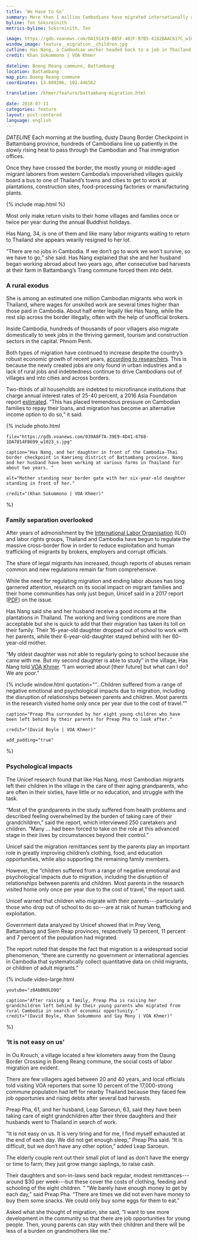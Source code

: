 ```yaml
---
title: ‘We Have to Go’
summary: More than 1 million Cambodians have migrated internationally and domestically to find work, a survival strategy that separates families and deprives villages of their young people. 
byline: Ten Soksreinith
metrics-byline: Soksreinith, Ten

image: https://gdb.voanews.com/DA191439-BB5F-403F-B7B5-4182BAAC617C_w1023_s.jpg
window_image: feature__migration__children.jpg
cutline: Has Nang, a Cambodian worker headed back to a job in Thailand, waits at a Cambodia-Thai border checkpoint in Battambang province. “If we don’t go to work, we won’t survive,” she said.
credit: Khan Sokummono | VOA Khmer

dateline: Boeng Reang commune, Battambang
location: Battambang
map_pin: Boeng Reang commune
coordinates: 13.089206, 102.446562

translation: /khmer/feature/battambang-migration.html

date: 2018-07-11
categories: feature
layout: post-centered
language: english
---
```



$DATELINE$ Each morning at the bustling, dusty Daung Border Checkpoint in Battambang province, hundreds of Cambodians line up patiently in the slowly rising heat to pass through the Cambodian and Thai immigration offices. 

Once they have crossed the border, the mostly young or middle-aged migrant laborers from western Cambodia’s impoverished villages quickly board a bus to one of Thailand’s towns and cities to get to work at plantations, construction sites, food-processing factories or manufacturing plants. 

 
{% include map.html %} 


Most only make return visits to their home villages and families once or twice per year during the annual Buddhist holidays. 

Has Nang, 34, is one of them and like many labor migrants waiting to return to Thailand she appears wearily resigned to her lot. 

“There are no jobs in Cambodia. If we don’t go to work we won’t survive, so we have to go,” she said. Has Nang explained that she and her husband began working abroad about two years ago, after consecutive bad harvests at their farm in Battambang’s Trang commune forced them into debt.  





### A rural exodus ### 


She is among an estimated one million Cambodian migrants who work in Thailand, where wages for unskilled work are several times higher than those paid in Cambodia. About half enter legally like Has Nang, while the rest slip across the border illegally, often with the help of unofficial brokers. 

Inside Cambodia, hundreds of thousands of poor villagers also migrate domestically to seek jobs in the thriving garment, tourism and construction sectors in the capital. Phnom Penh. 

Both types of migration have continued to increase despite the country’s robust economic growth of recent years, [according to researchers](https://asiafoundation.org/2013/06/05/migration-puts-cambodias-youth-in-danger/). This is because the newly created jobs are only found in urban industries and a lack of rural jobs and indebtedness continue to drive Cambodians out of villages and into cities and across borders. 

Two-thirds of all households are indebted to microfinance institutions that charge annual interest rates of 25-40 percent, a 2016 Asia Foundation report [estimated](https://asiafoundation.org/2016/12/14/cross-border-labor-migration-surges-cambodia-raising-risk-human-trafficking/).  “This has placed tremendous pressure on Cambodian families to repay their loans, and migration has become an alternative income option to do so,” it said. 




{% include photo.html 

	file="https://gdb.voanews.com/039A8F7A-39E9-4D41-8768-1DA7014FB699_w1023_s.jpg"

	caption="Has Nang, and her daughter in front of the Cambodia-Thai border checkpoint in Kamrieng district of Battambang province. Nang and her husband have been working at various farms in Thailand for about two years. "

	alt="Mother standing near border gate with her six-year-old daughter standing in front of her."

	credit="(Khan Sokummono | VOA Khmer)"
%}




### Family separation overlooked ### 

After years of admonishment by the [International Labor Organisation](http://www.ilo.org/asia/countries/cambodia/lang--en/index.htm) (ILO) and labor rights groups, Thailand and Cambodia have begun to regulate the massive cross-border flow in order to reduce exploitation and human trafficking of migrants by brokers, employers and corrupt officials. 

The share of legal migrants has increased, though reports of abuses remain common and new regulations remain far from comprehensive.
 
While the need for regulating migration and ending labor abuses has long garnered attention, research on its social impact on migrant families and their home communities has only just begun, Unicef said in a 2017 report ([PDF](https://www.unicef.org/cambodia/Migration_-_Executive_Summary_Eng_final.pdf)) on the issue. 

Has Nang said she and her husband receive a good income at the plantations in Thailand. The working and living conditions are more than acceptable but she is quick to add that their migration has taken its toll on their family. Their 16-year-old daughter dropped out of school to work with her parents, while their 6-year-old-daughter stayed behind with her 60-year-old mother.

“My oldest daughter was not able to regularly going to school because she came with me. But my second daughter is able to study” in the village, Has Nang told [VOA Khmer](https://khmer.voanews.com/). “I am worried about [their future] but what can I do? We are poor.”





{% include window.html
	quotation="“…Children suffered from a range of negative emotional and psychological impacts due to migration, including the disruption of relationships between parents and children. Most parents in the research visited home only once per year due to the cost of travel.”"

	caption="Preap Pha surrounded by her eight young children who have been left behind by their parents for Preap Pha to look after."

	credit="(David Boyle | VOA Khmer)"

	add_padding="true"
%}



### Psychological impacts ###

The Unicef research found that like Has Nang, most Cambodian migrants left their children in the village in the care of their aging grandparents, who are often in their sixties, have little or no education, and struggle with the task.   

“Most of the grandparents in the study suffered from health problems and described feeling overwhelmed by the burden of taking care of their grandchildren,” said the report, which interviewed 250 caretakers and children. “Many … had been forced to take on the role at this advanced stage in their lives by circumstances beyond their control.”

Unicef said the migration remittances sent by the parents play an important role in greatly improving children’s clothing, food, and education opportunities, while also supporting the remaining family members. 

However, the “children suffered from a range of negative emotional and psychological impacts due to migration, including the disruption of relationships between parents and children. Most parents in the research visited home only once per year due to the cost of travel,” the report said.  

Unicef warned that children who migrate with their parents---particularly those who drop out of school to do so---are at risk of human trafficking and exploitation.

Government data analyzed by Unicef showed that in Prey Veng, Battambang and Siem Reap provinces, respectively 13 percent, 11 percent and 7 percent of the population had migrated. 

The report noted that despite the fact that migration is a widespread social phenomenon, “there are currently no government or international agencies in Cambodia that systematically collect quantitative data on child migrants, or children of adult migrants.”






{% include video-large.html 

	youtube="z0AbBN9LD9Q"

	caption="After raising a family, Preap Pha is raising her grandchildren left behind by their young parents who migrated from rural Cambodia in search of economic opportunity."
	credit="(David Boyle, Khan Sokummono and Say Mony | VOA Khmer)"

%}



### ‘It is not easy on us’ ###

In Ou Krouch, a village located a few kilometers away from the Daung Border Crossing in Boeng Reang commune, the social costs of labor migration are evident. 

There are few villagers aged between 20 and 40 years, and local officials told visiting VOA reporters that some 10 percent of the 17,000-strong commune population had left for nearby Thailand because they faced few job opportunies and rising debts after several bad harvests. 

Preap Pha, 61, and her husband, Leap Saroeun, 63, said they have been taking care of eight grandchildren after their three daughters and their husbands went to Thailand in search of work. 

“It is not easy on us. It is very tiring and for me, I find myself exhausted at the end of each day. We did not get enough sleep,” Preap Pha said. “It is difficult, but we don’t have any other option,” added Leap Saroeun.

The elderly couple rent out their small plot of land as don’t have the energy or time to farm; they  just grow mango saplings, to raise cash. 

Their daughters and son-in-laws send back regular, modest remittances--- around $30 per week---but these cover the costs of clothing, feeding and schooling of the eight children. 
” 
“We barely have enough money to get by each day,” said Preap Pha. “There are times we did not even have money to buy them some snacks. We could only buy some eggs for them to eat.”

Asked what she thought of migration, she said, “I want to see more development in the community so that there are job opportunities for young people. Then, young parents can stay with their children and there will be less of a burden on grandmothers like me.”




